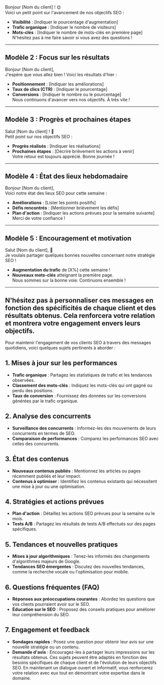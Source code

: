 
Bonjour [Nom du client] ! 🌞  
Voici un petit point sur l'avancement de nos objectifs SEO :  
- **Visibilité** : [Indiquer le pourcentage d'augmentation]  
- **Trafic organique** : [Indiquer le nombre de visiteurs]  
- **Mots-clés** : [Indiquer le nombre de mots-clés en première page]  
N'hésitez pas à me faire savoir si vous avez des questions !
---
## Modèle 2 : Focus sur les résultats
Bonjour [Nom du client],  
J'espère que vous allez bien ! Voici les résultats d'hier :  
- **Positionnement** : [Indiquer les améliorations]  
- **Taux de clics (CTR)** : [Indiquer le pourcentage]  
- **Conversions** : [Indiquer le nombre ou le pourcentage]  
Nous continuons d'avancer vers nos objectifs. À très vite !
---
## Modèle 3 : Progrès et prochaines étapes
Salut [Nom du client] ! 🚀  
Petit point sur nos objectifs SEO :  
- **Progrès réalisés** : [Indiquer les réalisations]  
- **Prochaines étapes** : [Décrire brièvement les actions à venir]  
Votre retour est toujours apprécié. Bonne journée !
---
## Modèle 4 : État des lieux hebdomadaire
Bonjour [Nom du client],  
Voici notre état des lieux SEO pour cette semaine :  
- **Améliorations** : [Lister les points positifs]  
- **Défis rencontrés** : [Mentionner brièvement les défis]  
- **Plan d'action** : [Indiquer les actions prévues pour la semaine suivante]  
Merci de votre confiance !
---
## Modèle 5 : Encouragement et motivation
Salut [Nom du client], 🌟  
Je voulais partager quelques bonnes nouvelles concernant notre stratégie SEO !  
- **Augmentation du trafic** de [X%] cette semaine !  
- **Nouveaux mots-clés** atteignant la première page.  
Nous sommes sur la bonne voie. Continuons ensemble !
---
N'hésitez pas à personnaliser ces messages en fonction des spécificités de chaque client et des résultats obtenus. Cela renforcera votre relation et montrera votre engagement envers leurs objectifs.
----
Pour maintenir l'engagement de vos clients SEO à travers des messages quotidiens, voici quelques sujets pertinents à aborder :
## 1. **Mises à jour sur les performances**
   - **Trafic organique** : Partagez les statistiques de trafic et les tendances observées.
   - **Classement des mots-clés** : Indiquez les mots-clés qui ont gagné ou perdu des positions.
   - **Taux de conversion** : Fournissez des données sur les conversions générées par le trafic organique.
## 2. **Analyse des concurrents**
   - **Surveillance des concurrents** : Informez-les des mouvements de leurs concurrents en termes de SEO.
   - **Comparaison de performances** : Comparez les performances SEO avec celles des concurrents.
## 3. **État des contenus**
   - **Nouveaux contenus publiés** : Mentionnez les articles ou pages récemment publiés et leur impact.
   - **Contenus à optimiser** : Identifiez les contenus existants qui nécessitent une mise à jour ou une optimisation.
## 4. **Stratégies et actions prévues**
   - **Plan d'action** : Détaillez les actions SEO prévues pour la semaine ou le mois.
   - **Tests A/B** : Partagez les résultats de tests A/B effectués sur des pages spécifiques.
## 5. **Tendances et nouvelles pratiques**
   - **Mises à jour algorithmiques** : Tenez-les informés des changements d'algorithmes majeurs de Google.
   - **Tendances SEO émergentes** : Discutez des nouvelles tendances, comme la recherche vocale ou l'optimisation pour mobile.
## 6. **Questions fréquentes (FAQ)**
   - **Réponses aux préoccupations courantes** : Abordez les questions que vos clients pourraient avoir sur le SEO.
   - **Éducation sur le SEO** : Proposez des conseils pratiques pour améliorer leur compréhension du SEO.
## 7. **Engagement et feedback**
   - **Sondages rapides** : Posez une question pour obtenir leur avis sur une nouvelle stratégie ou un contenu.
   - **Demande d'avis** : Encouragez-les à partager leurs impressions sur les résultats obtenus.
Ces sujets peuvent être adaptés en fonction des besoins spécifiques de chaque client et de l'évolution de leurs objectifs SEO. En maintenant un dialogue ouvert et informatif, vous renforcerez votre relation avec eux tout en démontrant votre expertise dans le domaine.